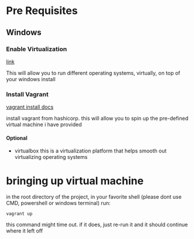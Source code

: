 # Pre Requisites

## Windows
### Enable Virtualization 
[link](https://support.microsoft.com/en-us/windows/enable-virtualization-on-windows-c5578302-6e43-4b4b-a449-8ced115f58e1)

This will allow you to run different operating systems, virtually, on top of your windows install

### Install Vagrant
[vagrant install docs](https://developer.hashicorp.com/vagrant/docs/installation)

install vagrant from hashicorp. this will allow you to spin up the pre-defined virtual machine i have provided


#### Optional
- virtualbox
this is a virtualization platform that helps smooth out virtualizing operating systems


# bringing up virtual machine
in the root directory of the project, in your favorite shell (please dont use CMD, powershell or windows terminal)
run:

``` shell
vagrant up
```
this command might time out. if it does, just re-run it and it should continue where it left off


